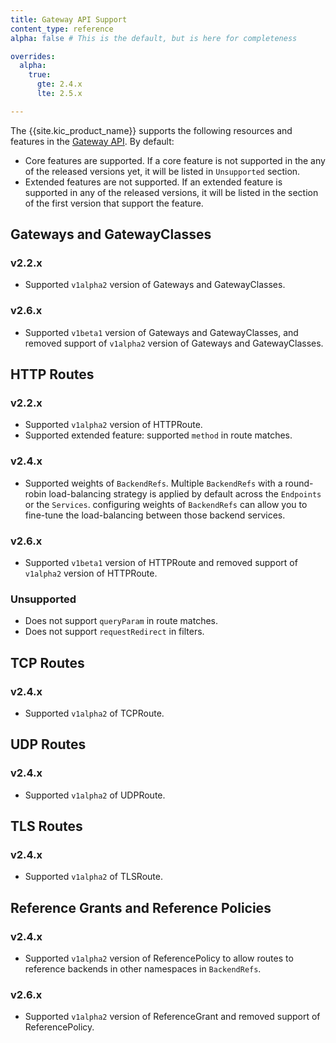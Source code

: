 ```yaml
---
title: Gateway API Support
content_type: reference
alpha: false # This is the default, but is here for completeness

overrides:
  alpha:
    true:
      gte: 2.4.x
      lte: 2.5.x

---
```


The {{site.kic_product_name}} supports the following resources and features in the
[Gateway API](https://gateway-api.sigs.k8s.io/). By default:

- Core features are supported. If a core feature is not supported in the any
  of the released versions yet, it will be listed in `Unsupported` section.
- Extended features are not supported. If an extended feature is supported in 
  any of the released versions, it will be listed in the section of the 
  first version that support the feature.

## Gateways and GatewayClasses

### v2.2.x

- Supported `v1alpha2` version of Gateways and GatewayClasses.

### v2.6.x

- Supported `v1beta1` version of Gateways and GatewayClasses, and removed support of `v1alpha2` version of Gateways and GatewayClasses.

## HTTP Routes

### v2.2.x

- Supported `v1alpha2` version of HTTPRoute.
- Supported extended feature: supported `method` in route matches.

### v2.4.x

- Supported weights of `BackendRefs`. Multiple `BackendRefs` with a round-robin load-balancing strategy 
  is applied by default across the `Endpoints` or the `Services`. configuring weights of `BackendRefs`
  can allow you to fine-tune the load-balancing between those backend services.

### v2.6.x

- Supported `v1beta1` version of HTTPRoute and removed support of `v1alpha2` version of HTTPRoute.

### Unsupported
- Does not support `queryParam` in route matches.
- Does not support `requestRedirect` in filters.

## TCP Routes

### v2.4.x

- Supported `v1alpha2` of TCPRoute.

## UDP Routes

### v2.4.x

- Supported `v1alpha2` of UDPRoute.

## TLS Routes

### v2.4.x

- Supported `v1alpha2` of TLSRoute.

## Reference Grants and Reference Policies

### v2.4.x

- Supported `v1alpha2` version of ReferencePolicy to allow routes to
  reference backends in other namespaces in `BackendRefs`.

### v2.6.x

- Supported `v1alpha2` version of ReferenceGrant and removed support of ReferencePolicy.
